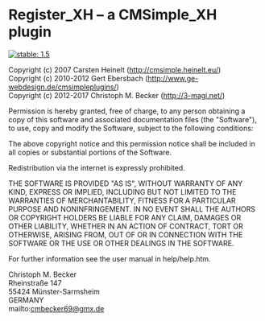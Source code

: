 Register_XH – a CMSimple_XH plugin
==================================

[![stable: 1.5](https://img.shields.io/badge/stable-1.5-green.svg)](https://github.com/cmb69/register_xh/releases/tag/1.5)

Copyright (c) 2007 Carsten Heinelt (http://cmsimple.heinelt.eu/)  
Copyright (c) 2010-2012 Gert Ebersbach (http://www.ge-webdesign.de/cmsimpleplugins/)  
Copyright (c) 2012-2017 Christoph M. Becker (http://3-magi.net/)

Permission is hereby granted, free of charge, to any person obtaining a copy of
this software and associated documentation files (the "Software"), to use, copy
and modify the Software, subject to the following conditions:

The above copyright notice and this permission notice shall be included in all
copies or substantial portions of the Software.

Redistribution via the internet is expressly prohibited.

THE SOFTWARE IS PROVIDED "AS IS", WITHOUT WARRANTY OF ANY KIND, EXPRESS OR
IMPLIED, INCLUDING BUT NOT LIMITED TO THE WARRANTIES OF MERCHANTABILITY,
FITNESS FOR A PARTICULAR PURPOSE AND NONINFRINGEMENT. IN NO EVENT SHALL THE
AUTHORS OR COPYRIGHT HOLDERS BE LIABLE FOR ANY CLAIM, DAMAGES OR OTHER
LIABILITY, WHETHER IN AN ACTION OF CONTRACT, TORT OR OTHERWISE, ARISING FROM,
OUT OF OR IN CONNECTION WITH THE SOFTWARE OR THE USE OR OTHER DEALINGS IN THE
SOFTWARE.

For further information see the user manual in help/help.htm.

Christoph M. Becker  
Rheinstraße 147  
55424 Münster-Sarmsheim  
GERMANY  
mailto:cmbecker69@gmx.de
